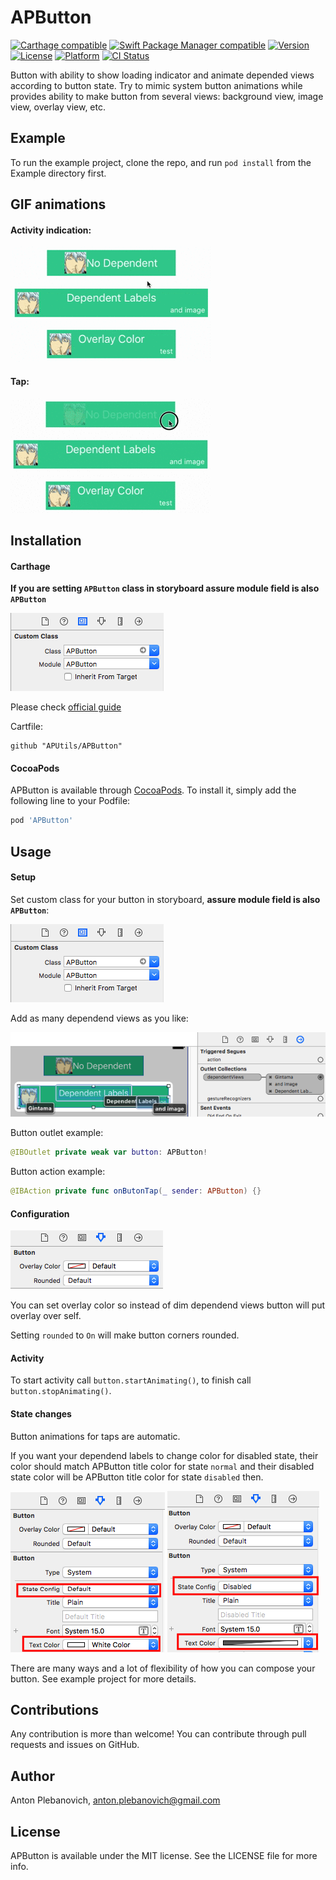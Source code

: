 # APButton

[![Carthage compatible](https://img.shields.io/badge/Carthage-compatible-4BC51D.svg?style=flat)](https://github.com/Carthage/Carthage)
[![Swift Package Manager compatible](https://img.shields.io/badge/Swift%20Package%20Manager-compatible-brightgreen.svg)](https://github.com/apple/swift-package-manager)
[![Version](https://img.shields.io/cocoapods/v/APButton.svg?style=flat)](http://cocoapods.org/pods/APButton)
[![License](https://img.shields.io/cocoapods/l/APButton.svg?style=flat)](http://cocoapods.org/pods/APButton)
[![Platform](https://img.shields.io/cocoapods/p/APButton.svg?style=flat)](http://cocoapods.org/pods/APButton)
[![CI Status](http://img.shields.io/travis/APUtils/APButton.svg?style=flat)](https://travis-ci.org/APUtils/APButton)

Button with ability to show loading indicator and animate depended views according to button state. Try to mimic system button animations while provides ability to make button from several views: background view, image view, overlay view, etc.

## Example

To run the example project, clone the repo, and run `pod install` from the Example directory first.

## GIF animations

#### Activity indication:

<img src="Example/APButton/activity.gif"/>

#### Tap:

<img src="Example/APButton/clicks.gif"/>

## Installation

#### Carthage

**If you are setting `APButton` class in storyboard assure module field is also `APButton`**

<img src="Example/APButton/customClass.png"/>

Please check [official guide](https://github.com/Carthage/Carthage#if-youre-building-for-ios-tvos-or-watchos)

Cartfile:

```
github "APUtils/APButton"
```

#### CocoaPods

APButton is available through [CocoaPods](http://cocoapods.org). To install
it, simply add the following line to your Podfile:

```ruby
pod 'APButton'
```

## Usage

#### Setup

Set custom class for your button in storyboard, **assure module field is also `APButton`**:

<img src="Example/APButton/customClass.png"/>

Add as many dependend views as you like:

<img src="Example/APButton/dependent.png"/>

Button outlet example:

```swift
@IBOutlet private weak var button: APButton!
```

Button action example:

```swift
@IBAction private func onButonTap(_ sender: APButton) {}
```

#### Configuration

<img src="Example/APButton/options.png"/>

You can set overlay color so instead of dim dependend views button will put overlay over self.

Setting `rounded` to `On` will make button corners rounded.

#### Activity

To start activity call `button.startAnimating()`, to finish call `button.stopAnimating()`.

#### State changes

Button animations for taps are automatic.

If you want your dependend labels to change color for disabled state, their color should match APButton title color for state `normal` and their disabled state color will be APButton title color for state `disabled` then.

<img src="Example/APButton/default.png"/>

<img src="Example/APButton/disabled.png"/>

There are many ways and a lot of flexibility of how you can compose your button. See example project for more details.

## Contributions

Any contribution is more than welcome! You can contribute through pull requests and issues on GitHub.

## Author

Anton Plebanovich, anton.plebanovich@gmail.com

## License

APButton is available under the MIT license. See the LICENSE file for more info.
